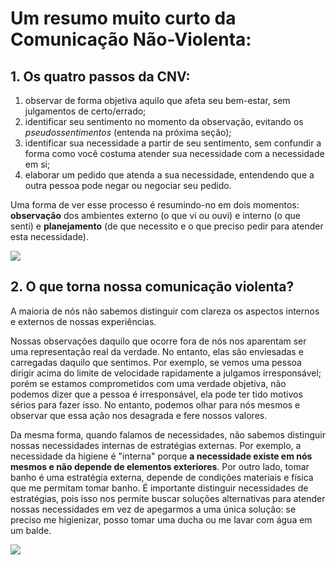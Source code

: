 # Um resumo muito curto da Comunicação Não-Violenta:

## 1. Os quatro passos da CNV:
1. observar de forma objetiva aquilo que afeta seu bem-estar, sem julgamentos de certo/errado;
2. identificar seu sentimento no momento da observação, evitando os *pseudossentimentos* (entenda na próxima seção);
3. identificar sua necessidade a partir de seu sentimento, sem confundir a forma como você costuma atender sua necessidade com a necessidade em si;
4. elaborar um pedido que atenda a sua necessidade, entendendo que a outra pessoa pode negar ou negociar seu pedido.

Uma forma de ver esse processo é resumindo-no em dois momentos: **observação** dos ambientes externo (o que vi ou ouvi) e interno (o que senti) e **planejamento** (de que necessito e o que preciso pedir para atender esta necessidade).

![](resource:assets/graphics/diagram-nvc.png)

## 2. O que torna nossa comunicação violenta?
A maioria de nós não sabemos distinguir com clareza os aspectos internos e externos de nossas experiências. 

Nossas observações daquilo que ocorre fora de nós nos aparentam ser uma representação real da verdade. No entanto, elas são enviesadas e carregadas daquilo que sentimos. Por exemplo, se vemos uma pessoa dirigir acima do limite de velocidade rapidamente a julgamos irresponsável; porém se estamos comprometidos com uma verdade objetiva, não podemos dizer que a pessoa é irresponsável, ela pode ter tido motivos sérios para fazer isso. No entanto, podemos olhar para nós mesmos e observar que essa ação nos desagrada e fere nossos valores.

Da mesma forma, quando falamos de necessidades, não sabemos distinguir nossas necessidades internas de estratégias externas. Por exemplo, a necessidade da higiene é "interna" porque **a necessidade existe em nós mesmos e não depende de elementos exteriores**. Por outro lado, tomar banho é uma estratégia externa, depende de condições materiais e física que me permitam tomar banho. É importante distinguir necessidades de estratégias, pois isso nos permite buscar soluções alternativas para atender nossas necessidades em vez de apegarmos a uma única solução: se preciso me higienizar, posso tomar uma ducha ou me lavar com água em um balde.

![](resource:assets/graphics/diagram-bad.png)